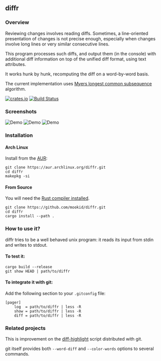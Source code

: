 ## diffr

### Overview

Reviewing changes involves reading diffs.  Sometimes, a line-oriented
presentation of changes is not precise enough, especially when changes
involve long lines or very similar consecutive lines.

This program processes such diffs, and output them (in the console)
with additional diff information on top of the unified diff format,
using text attributes.

It works hunk by hunk, recomputing the diff on a word-by-word basis.

The current implementation uses 
[Myers longest common subsequence](http://www.xmailserver.org/diff2.pdf) 
algorithm.

[![crates.io](https://crates.io/crates/diffr)](https://img.shields.io/crates/v/diffr.svg)
[![Build Status](https://dev.azure.com/nathanmoreau/diffr/_apis/build/status/mookid.diffr?branchName=master)](https://dev.azure.com/nathanmoreau/diffr/_build/latest?definitionId=4&branchName=master)

### Screenshots

![Demo](screenshots/example_simple.png)
![Demo](screenshots/example_nonconsecutive.png)
![Demo](screenshots/example_cross_lines_common_tokens.png)

### Installation

#### Arch Linux

Install from the [AUR](https://aur.archlinux.org/packages/diffr/):

```
git clone https://aur.archlinux.org/diffr.git
cd diffr
makepkg -si
```

#### From Source

You will need the [Rust compiler installed](https://www.rust-lang.org/tools/install).

```
git clone https://github.com/mookid/diffr.git
cd diffr
cargo install --path .
```

### How to use it?

diffr tries to be a well behaved unix program: it reads its input from stdin
and writes to stdout.

#### To test it:
```
cargo build --release
git show HEAD | path/to/diffr
```

#### To integrate it with git:

Add the following section to your `.gitconfig` file:

```
[pager]
    log  = path/to/diffr | less -R
    show = path/to/diffr | less -R
    diff = path/to/diffr | less -R
```

### Related projects

This is improvement on the
[diff-highlight](https://github.com/git/git/tree/master/contrib/diff-highlight)
script distributed with git.

git itself provides both `--word-diff` and `--color-words` options to
several commands.
